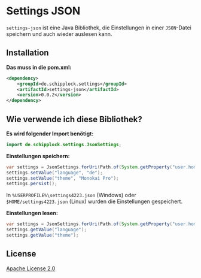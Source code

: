 # Settings JSON

`settings-json` ist eine Java Bibliothek, die Einstellungen in einer `JSON`-Datei
speichern und auch wieder auslesen kann.

## Installation

**Das muss in die pom.xml:**

```xml
<dependency>
    <groupId>de.schipplock.settings</groupId>
    <artifactId>settings-json</artifactId>
    <version>0.0.2</version>
</dependency>
```

## Wie verwende ich diese Bibliothek?

**Es wird folgender Import benötigt:**

```java
import de.schipplock.settings.JsonSettings;
```

**Einstellungen speichern:**

```java
var settings = JsonSettings.forUri(Path.of(System.getProperty("user.home"), "settings4223.json").toUri());
settings.setValue("language", "de");
settings.setValue("theme", "Monokai Pro");
settings.persist();
```

In `%USERPROFILE%\settings4223.json` (Windows) oder `$HOME/settings4223.json` (Linux) wurden die Einstellungen
gespeichert.

**Einstellungen lesen:**

```java
var settings = JsonSettings.forUri(Path.of(System.getProperty("user.home"), "settings4223.json").toUri());
settings.getValue("language");
settings.getValue("theme");
```

## License
[Apache License 2.0](https://choosealicense.com/licenses/apache-2.0/)